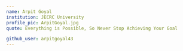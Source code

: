 ```yaml
---
name: Arpit Goyal
institution: JECRC University
profile_pic: ArpitGoyal.jpg
quote: Everything is Possible, So Never Stop Achieving Your Goal

github_user: arpitgoyal43
---
```

